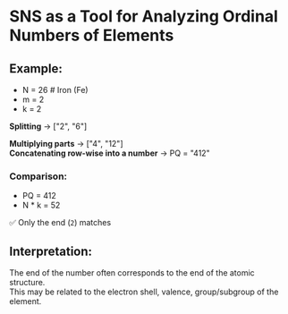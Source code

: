 # SNS as a Tool for Analyzing Ordinal Numbers of Elements

## Example:

- N = 26  # Iron (Fe)  
- m = 2  
- k = 2  

**Splitting** → ["2", "6"]  

**Multiplying parts** → ["4", "12"]  
**Concatenating row-wise into a number** → PQ = "412"  

### Comparison:

- PQ = 412  
- N * k = 52  

✅ Only the end (`2`) matches

## Interpretation:

The end of the number often corresponds to the end of the atomic structure.  
This may be related to the electron shell, valence, group/subgroup of the element.
